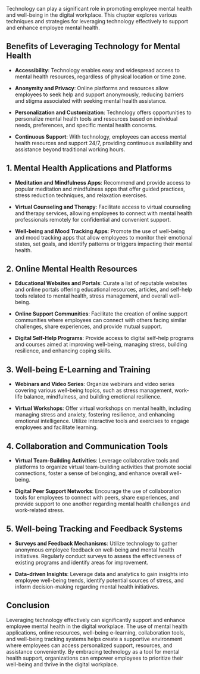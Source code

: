 
Technology can play a significant role in promoting employee mental health and well-being in the digital workplace. This chapter explores various techniques and strategies for leveraging technology effectively to support and enhance employee mental health.

Benefits of Leveraging Technology for Mental Health
---------------------------------------------------

* **Accessibility**: Technology enables easy and widespread access to mental health resources, regardless of physical location or time zone.

* **Anonymity and Privacy**: Online platforms and resources allow employees to seek help and support anonymously, reducing barriers and stigma associated with seeking mental health assistance.

* **Personalization and Customization**: Technology offers opportunities to personalize mental health tools and resources based on individual needs, preferences, and specific mental health concerns.

* **Continuous Support**: With technology, employees can access mental health resources and support 24/7, providing continuous availability and assistance beyond traditional working hours.

1\. Mental Health Applications and Platforms
-------------------------------------------

* **Meditation and Mindfulness Apps**: Recommend and provide access to popular meditation and mindfulness apps that offer guided practices, stress reduction techniques, and relaxation exercises.

* **Virtual Counseling and Therapy**: Facilitate access to virtual counseling and therapy services, allowing employees to connect with mental health professionals remotely for confidential and convenient support.

* **Well-being and Mood Tracking Apps**: Promote the use of well-being and mood tracking apps that allow employees to monitor their emotional states, set goals, and identify patterns or triggers impacting their mental health.

2\. Online Mental Health Resources
---------------------------------

* **Educational Websites and Portals**: Curate a list of reputable websites and online portals offering educational resources, articles, and self-help tools related to mental health, stress management, and overall well-being.

* **Online Support Communities**: Facilitate the creation of online support communities where employees can connect with others facing similar challenges, share experiences, and provide mutual support.

* **Digital Self-Help Programs**: Provide access to digital self-help programs and courses aimed at improving well-being, managing stress, building resilience, and enhancing coping skills.

3\. Well-being E-Learning and Training
-------------------------------------

* **Webinars and Video Series**: Organize webinars and video series covering various well-being topics, such as stress management, work-life balance, mindfulness, and building emotional resilience.

* **Virtual Workshops**: Offer virtual workshops on mental health, including managing stress and anxiety, fostering resilience, and enhancing emotional intelligence. Utilize interactive tools and exercises to engage employees and facilitate learning.

4\. Collaboration and Communication Tools
----------------------------------------

* **Virtual Team-Building Activities**: Leverage collaborative tools and platforms to organize virtual team-building activities that promote social connections, foster a sense of belonging, and enhance overall well-being.

* **Digital Peer Support Networks**: Encourage the use of collaboration tools for employees to connect with peers, share experiences, and provide support to one another regarding mental health challenges and work-related stress.

5\. Well-being Tracking and Feedback Systems
-------------------------------------------

* **Surveys and Feedback Mechanisms**: Utilize technology to gather anonymous employee feedback on well-being and mental health initiatives. Regularly conduct surveys to assess the effectiveness of existing programs and identify areas for improvement.

* **Data-driven Insights**: Leverage data and analytics to gain insights into employee well-being trends, identify potential sources of stress, and inform decision-making regarding mental health initiatives.

Conclusion
----------

Leveraging technology effectively can significantly support and enhance employee mental health in the digital workplace. The use of mental health applications, online resources, well-being e-learning, collaboration tools, and well-being tracking systems helps create a supportive environment where employees can access personalized support, resources, and assistance conveniently. By embracing technology as a tool for mental health support, organizations can empower employees to prioritize their well-being and thrive in the digital workplace.
